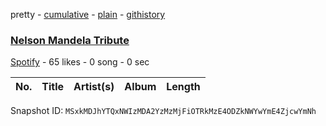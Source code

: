 pretty - [cumulative](/playlists/cumulative/7iUOaMP7iKI22rBNflBwjX.md) - [plain](/playlists/plain/7iUOaMP7iKI22rBNflBwjX) - [githistory](https://github.githistory.xyz/mackorone/spotify-playlist-archive/blob/main/playlists/plain/7iUOaMP7iKI22rBNflBwjX)

### [Nelson Mandela Tribute](https://open.spotify.com/playlist/7iUOaMP7iKI22rBNflBwjX)

> 

[Spotify](https://open.spotify.com/user/spotify) - 65 likes - 0 song - 0 sec

| No. | Title | Artist(s) | Album | Length |
|---|---|---|---|---|

Snapshot ID: `MSxkMDJhYTQxNWIzMDA2YzMzMjFiOTRkMzE4ODZkNWYwYmE4ZjcwYmNh`
